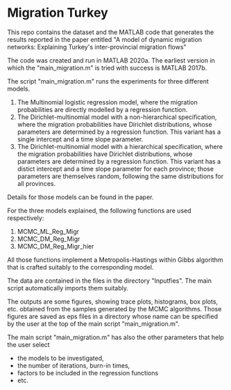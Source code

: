 # Migration Turkey
This repo contains the dataset and the MATLAB code that generates the results reported in the paper entitled
"A model of dynamic migration networks: Explaining Turkey's inter-provincial migration flows"

The code was created and run in MATLAB 2020a. The earliest version in which the "main_migration.m" is tried with success is MATLAB 2017b.

The script "main_migration.m" runs the experiments for three different models.

1) The Multinomial logistic regression model, where the migration probabilities are directly modelled by a regression function.
2) The Dirichlet-multinomial model with a non-hierarchical specification, where the migration probabilities have Dirichlet distributions, whose parameters are determined by a regression function. 
This variant has a single intercept and a time slope parameter. 
3) The Dirichlet-multinomial  model with a hierarchical specification, where the migration probabilities have Dirichlet distributions, whose parameters are determined by a regression function. 
This variant has a distict intercept and a time slope parameter for each province; those parameters are themselves random, following the same distributions for all provinces.

Details for those models can be found in the paper.

For the three models explained, the following functions are used respectively:
1) MCMC_ML_Reg_Migr
2) MCMC_DM_Reg_Migr
3) MCMC_DM_Reg_Migr_hier

All those functions implement a Metropolis-Hastings within Gibbs algorithm that is crafted suitably to the corresponding model.

The data are contained in the files in the directory "Inputfies". The main script automatically imports them suitably.

The outputs are some figures, showing trace plots, histograms, box plots, etc. obtained from the samples generated by the MCMC algorithms. Those figures are saved as eps files in a directory whose name can be specified by the user at the top of the main script "main_migration.m".

The main script "main_migration.m" has also the other parameters that help the user select 
- the models to be investigated,
- the number of iterations, burn-in times,
- factors to be included in the regression functions
- etc.
